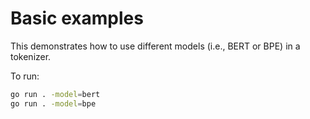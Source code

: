 # Basic examples

This demonstrates how to use different models (i.e., BERT or BPE) in a
tokenizer.

To run: 

```bash
go run . -model=bert
go run . -model=bpe
```
